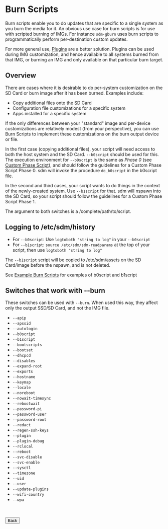 # Burn Scripts

Burn scripts enable you to do updates that are specific to a single system as you burn the media for it. An obvious use case for burn scripts is for use with scripted burning of IMGs. For instance `sdm-gburn` uses burn scripts to programmatically perform per-destination custom updates.

For more general use, <a href="Plugins.md">Plugins</a> are a better solution. Plugins can be used during IMG customization, and hence available to all systems burned from that IMG, or burning an IMG and only available on that particular burn target.

## Overview

There are cases where it is desirable to do per-system customization on the SD Card or burn image after it has been burned. Examples include:

* Copy additional files onto the SD Card
* Configuration file customizations for a specific system
* Apps installed for a specific system

If the only differences between your "standard" image and per-device customizations are relatively modest (from your perspective), you can use Burn Scripts to implement these customizations on the burn output device or file.

In the first case (copying additional files), your script will need access to both the host system and the SD Card. `--b0script` should be used for this. The execution environment for `--b0script` is the same as *Phase 0* (see <a href="Custom-Phase-Script.md">Custom Phase Script</a>), and should follow the guidelines for a Custom Phase Script Phase 0. sdm will invoke the procedure `do_b0script` in the b0script file.

In the second and third cases, your script wants to do things in the context of the newly-created system. Use `--b1script` for that. sdm will nspawn into the SD Card, so your script should follow the guidelines for a Custom Phase Script Phase 1.

The argument to both switches is a /complete/path/to/script.

## Logging to /etc/sdm/history
* For `--b0script`: Use `logtoboth "string to log"` in your `--b0script`
* For `--b1script`: `source /etc/sdm/sdm-readparams` at the top of your script, then use `logtoboth "string to log"` 

The `--b1script` script will be copied to /etc/sdm/assets on the SD Card/image before the nspawn, and is not deleted.

See <a href="Example-Burn-Scripts.md">Example Burn Scripts</a> for examples of b0script and b1script

## Switches that work with --burn

These switches can be used with `--burn`. When used this way, they affect only the output SSD/SD Card, and not the IMG file.

* `--apip`
* `--apssid`
* `--autologin`
* `--b0script`
* `--b1script`
* `--bootscripts`
* `--bootset`
* `--dhcpcd`
* `--disables`
* `--expand-root`
* `--exports`
* `--hostname`
* `--keymap`
* `--locale`
* `--noreboot`
* `--nowait-timesync`
* `--rebootwait`
* `--password-pi`
* `--password-user`
* `--password-root`
* `--redact`
* `--regen-ssh-keys`
* `--plugin`
* `--plugin-debug`
* `--rclocal`
* `--reboot`
* `--svc-disable`
* `--svc-enable`
* `--sysctl`
* `--timezone`
* `--uid`
* `--user`
* `--update-plugins`
* `--wifi-country`
* `--wpa`
<br>
<br>
<form>
<input type="button" value="Back" onclick="history.back()">
</form>
